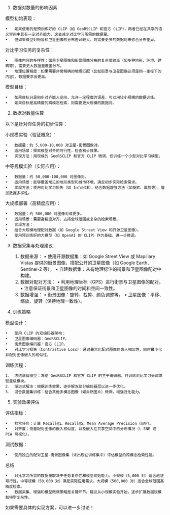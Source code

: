 1. 数据对数量的影响因素

模型初始表现：

	•	如果使用的是预训练好的 CLIP（如 GeoRSCLIP 和官方 CLIP），两者已经在共享的语义空间中具有一定对齐能力，这会减少对比学习所需的数据量。
	•	但如果模型对街景和卫星图像的分布差异较大，则需要更多的数据对来弥合分布差异。

对比学习任务的复杂性：

	•	图像内容的多样性：如果卫星图像和街景图像分布的复杂度较高（如多种地形、环境、建筑等），需要更大数据量覆盖分布。
	•	地理位置精度：如果需要非常精确的地理匹配（比如街景与卫星图像必须是同一坐标下的内容），数据要求会更高。

模型目标：

	•	如果目标只是初步对齐嵌入空间，允许一定程度的误差，可以用较小规模的数据训练。
	•	如果目标是高精度的跨模态检索，则需要更大规模的数据对。

2. 数据对数量估算

以下是针对你任务的初步估算：

小规模实验（验证概念）：

	•	数据量：约 5,000-10,000 对卫星-街景图像对。
	•	适用场景：探索模型对齐的可行性，检查初步效果。
	•	实现方法：用现成的 GeoRSCLIP 和官方 CLIP 微调，仅训练一个小型对比学习模型。

中等规模实验（实际应用）：

	•	数据量：约 50,000-100,000 对图像对。
	•	适用场景：能够覆盖常见的地形类型和城市环境，满足初步实际检索需求。
	•	实现方法：使用对比学习损失（如 InfoNCE），结合数据增强方法（如旋转、裁剪等），增加数据多样性。

大规模部署（高精度应用）：

	•	数据量：约 500,000 对图像对或更多。
	•	适用场景：需要高精度对齐，支持全球范围或复杂的检索场景。
	•	实现方法：
	•	结合大规模地理配对数据（如 Google Street View 和开源卫星图像）。
	•	使用预训练好的大模型（如 OpenAI 的 CLIP）作为基础，进一步微调。

3. 数据采集与处理建议

	1.	数据来源：
	•	使用开源数据集：如 Google Street View 或 Mapillary Vistas 提供的街景图像，搭配公开的卫星图像（如 Google Earth、Sentinel-2 等）。
	•	自建数据集：从有地理标注的街景和卫星图像配对中构建。
	2.	数据对配对方法：
	•	利用地理坐标（GPS）进行街景与卫星图像的配对。
	•	注意保证街景和卫星图像的时间和空间一致性。
	3.	数据增强：
	•	街景图像：旋转、裁剪、颜色调整等。
	•	卫星图像：平移、缩放、旋转（保持地理一致性）。

4. 训练策略

模型设计：

	•	使用 CLIP 的双编码器架构：
	•	卫星图像编码器：GeoRSCLIP。
	•	街景图像编码器：官方 CLIP。
	•	对比学习损失（Contrastive Loss）：通过最大化配对图像的嵌入相似性，同时最小化非配对图像嵌入的相似性。

训练流程：

	1.	冻结基础模型：冻结 GeoRSCLIP 和官方 CLIP 的主干编码器，只训练对比学习头部或轻量级模块。
	2.	渐进式解冻：根据训练效果，逐步解冻部分编码器层以进一步优化。
	3.	混合数据集训练：结合其他多模态图像（如自然图片）微调，增强泛化能力。

5. 实验效果评估

评估指标：

	•	检索任务：计算 Recall@1、Recall@5、Mean Average Precision（mAP）。
	•	对齐度：测量配对图像的嵌入相似度，以及嵌入在共享空间中的分布情况（t-SNE 或 PCA 可视化）。

测试数据：

	•	使用独立的配对卫星-街景图像集（未出现在训练集中）评估模型的跨模态检索性能。

总结

	•	对比学习所需的数据量取决于任务复杂性和模型初始能力。小规模（5,000 对）适合验证可行性，中等规模（50,000 对）满足实际应用需求，大规模（500,000 对）适合全球范围高精度检索。
	•	数据采集、增强和模型微调策略是关键环节。建议从小规模实验开始，逐步扩展数据规模和模型复杂性。

如果需要具体的实现方案，可以进一步讨论！